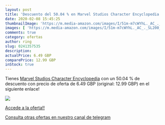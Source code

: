 ```yaml
---
layout: post
title: 'Descuento del 50.04 % en Marvel Studios Character Encyclopedia'
date: 2020-02-08 15:45:25
thumbnailImage: 'https://m.media-amazon.com/images/I/51m-m7cWYhL._AC_._SL200_.jpg'
images: [ 'https://m.media-amazon.com/images/I/51m-m7cWYhL._AC_._SL200_.jpg' ]
comments: true
category: ofertas
author: ring
slug: 0241357535
description:
actualPrice: 6.49 GBP
comparePrice: 12.99 GBP
inStock: true
---
```


Tienes [Marvel Studios Character Encyclopedia](https://www.amazon.com/dp/0241357535/?tag=redken08-20) con un 50.04 % de descuento con precio de oferta de 6.49 GBP (original: 12.99 GBP) en el siguiente enlace!

[![](https://m.media-amazon.com/images/I/51m-m7cWYhL._AC_._SL200_.jpg)](https://www.amazon.com/dp/0241357535/?tag=redken08-20)

[Accede a la oferta!!](https://www.amazon.com/dp/0241357535/?tag=redken08-20)

[Consulta otras ofertas en nuestro canal de telegram](https://t.me/s/ofertas25)
